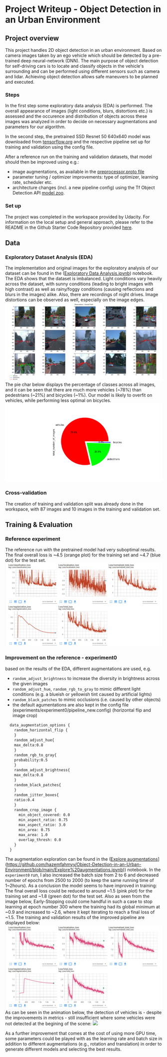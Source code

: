 # Project Writeup - Object Detection in an Urban Environment

## Project overview
This project handles 2D object detection in an urban environment.
Based on camera images taken by an ego vehicle which should be detected by a pre-trained deep neural-network (DNN).
The main purpose of object detection for self-driving cars is to locate and classify objects in the vehicle's surrounding and can be performed using different sensors such as camera and lidar. Achieving object detection allows safe maneuvers to be planned and executed.
### Steps
In the first step some exploratory data analysis (EDA) is performed. The overall appearance of images  (light conditions, blurs, distortions etc.) is assessed and the occurence and distribution of objects across these images was analyzed in order to decide on necessary augmentations and parameters for our algorithm.

In the second step, the pretrained SSD Resnet 50 640x640 model was downloaded from [tensorflow.org](http://download.tensorflow.org/models/object_detection/tf2/20200711/ssd_resnet50_v1_fpn_640x640_coco17_tpu-8.tar.gz) and the respective pipeline set up for training and validation using the config file.

After a reference run on the training and validation datasets, that model should then be improved using e.g.:
* image augmentations, as available in the [preprocessor.proto file](https://github.com/tensorflow/models/blob/master/research/object_detection/protos/preprocessor.proto)
* parameter tuning / optimizer improvements: type of optimizer, learning rate, scheduler etc.
* architecture changes (incl. a new pipeline config) using the Tf Object Detection API [model zoo](https://github.com/tensorflow/models/blob/master/research/object_detection/g3doc/tf2_detection_zoo.md).
### Set up
The project was completed in the workspace provided by Udacity.
For information on the local setup and general approach, please refer to the README in the 
Github Starter Code Repository provided [here](https://github.com/udacity/nd013-c1-vision-starter).
## Data
### Exploratory Dataset Analysis (EDA)
The implementation and original images for the exploratory analysis of our dataset can be found 
in the ([Exploratory Data Analysis.ipynb](https://github.com/hazemfahmyy/Object-Detection-in-an-Urban-Environment/blob/main/Exploratory%20Data%20Analysis.ipynb)) notebook.
The EDA shows that the dataset is imbalanced. 
Light conditions vary heavily across the dataset, with sunny conditions (leading to bright images with high contrast)
as well as rainy/foggy conditions (causing reflections and blurs in the images) alike. 
Also, there are recordings of night drives.
Image distortions can be observed as well, especially on the image edges.
![](experiments/EDA.png)
The pie char below displays the percentage of classes across all images, and it can be seen that there are much more vehicles (~78%) than pedestrians (~21%) and bicycles (~1%).
Our model is likely to overfit on vehicles, while performing less optimal on bicycles.
![](experiments/EDA_pie.png)
### Cross-validation
The creation of training and validation split was already done in the workspace, with 87 images and 10 images in the training and validation set.
## Training & Evaluation
### Reference experiment
The reference run with the pretrained model had very suboptimal results.
The final overall loss is ~4.5 (orange plot) for the training set and ~4.7 (blue dot) for the test set.
![](experiments/reference/noAugmentation.png)
### Improvement on the reference - experiment0
based on the results of the EDA, different augmentations are used, e.g.
* `random_adjust_brightness` to increase the diversity in brightness across the given images
* `random_adjust_hue`, `random_rgb_to_gray` to mimic different light conditions (e.g. a blueish or yellowish tint caused by artificial lights)
* `random_black_patches` to mimic occlusions (i.e. caused by other objects)
* the default agumentations are also kept in the config file (experiments/experiment0/pipeline_new.config) (horizontal flip and image crop)

```
  data_augmentation_options {
    random_horizontal_flip {
    }
    random_adjust_hue{
    max_delta:0.8
    }
    random_rgb_to_gray{
    probability:0.5
    }
    random_adjust_brightness{
    max_delta:0.8
    }
    random_black_patches{
    }
    random_jitter_boxes{
    ratio:0.4
    }
    random_crop_image {
      min_object_covered: 0.0
      min_aspect_ratio: 0.75
      max_aspect_ratio: 3.0
      min_area: 0.75
      max_area: 1.0
      overlap_thresh: 0.0
    }
  }
```
The augmentation exploration can be found in the ([Explore augmentations](Explore+augmentations.ipynb)](https://github.com/hazemfahmyy/Object-Detection-in-an-Urban-Environment/blob/main/Explore%20augmentations.ipynb)) notebook.
In the `experiment0` run, I also increased the batch size from 2 to 6 and decreased number of epochs from 2500 to 2000 (to keep the same running time of 1~2hours).
As a conclusion the model seems to have improved in training: 
The final overall loss could be reduced to around ~1.5 (pink plot) for the training set and ~1.8 (green dot) for the test set.
Also as seen from the image below, Early-Stopping could come handful in such a case to stop learning at epoch number 300 where the training had its global minimum at ~0.9 and increased to ~2.6, where it kept iterating to reach a final loss of ~1.5.
The training and validation results of the improved pipeline are displayed below:
![](experiments/experiment0/Augmentation.png)
As can be seen in the animation below, the detection of vehicles is - despite the improvements in metrics - still insufficient where some vehicles were not detected at the begining of the scene:
![](experiments/animation.gif)

As a further improvement that comes at the cost of using more GPU time, some parameters could be played with as the learning rate and batch size in addition to different augmentations (e.g., rotation and translation) in order to generate different models and selecting the best results.

